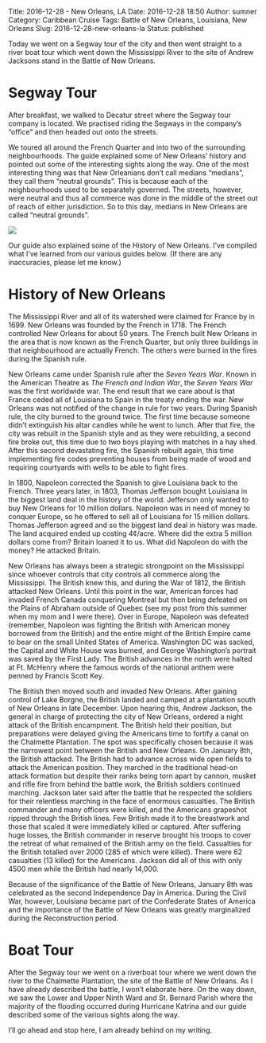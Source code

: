 Title: 2016-12-28 - New Orleans, LA
Date: 2016-12-28 18:50
Author: sumner
Category: Caribbean Cruise
Tags: Battle of New Orleans, Louisiana, New Orleans
Slug: 2016-12-28-new-orleans-la
Status: published

Today we went on a Segway tour of the city and then went straight to a river
boat tour which went down the Mississippi River to the site of Andrew Jacksons
stand in the Battle of New Orleans.

# Segway Tour

After breakfast, we walked to Decatur street where the Segway tour company is
located. We practised riding the Segways in the company’s “office” and then
headed out onto the streets.

We toured all around the French Quarter and into two of the surrounding
neighbourhoods. The guide explained some of New Orleans’ history and pointed out
some of the interesting sights along the way. One of the most interesting thing
was that New Orleanians don’t call medians “medians”, they call them “neutral
grounds”. This is because each of the neighbourhoods used to be separately
governed. The streets, however, were neutral and thus all commerce was done in
the middle of the street out of reach of either jurisdiction. So to this day,
medians in New Orleans are called “neutral grounds”.

[![](images/carribean-cruise/segway.jpg)](images/carribean-cruise/segway.jpg)

Our guide also explained some of the History of New Orleans. I’ve compiled what
I’ve learned from our various guides below. (If there are any inaccuracies,
please let me know.)

History of New Orleans
======================

The Mississippi River and all of its watershed were claimed for France
by in 1699. New Orleans was founded by the French in 1718. The French
controlled New Orleans for about 50 years. The French built New Orleans
in the area that is now known as the French Quarter, but only three
buildings in that neighbourhood are actually French. The others were
burned in the fires during the Spanish rule.

New Orleans came under Spanish rule after the *Seven Years War*. Known
in the American Theatre as *The French and Indian War*, the *Seven Years
War* was the first worldwide war. The end result that we care about is
that France ceded all of Louisiana to Spain in the treaty ending the
war. New Orleans was not notified of the change in rule for two years.
During Spanish rule, the city burned to the ground twice. The first time
because someone didn’t extinguish his altar candles while he went to
lunch. After that fire, the city was rebuilt in the Spanish style and as
they were rebuilding, a second fire broke out, this time due to two boys
playing with matches in a hay shed. After this second devastating fire,
the Spanish rebuilt again, this time implementing fire codes preventing
houses from being made of wood and requiring courtyards with wells to be
able to fight fires.

In 1800, Napoleon corrected the Spanish to give Louisiana back to the
French. Three years later, in 1803, Thomas Jefferson bought Louisiana in
the biggest land deal in the history of the world. Jefferson only wanted
to buy New Orleans for 10 million dollars. Napoleon was in need of money
to conquer Europe, so he offered to sell all of Louisiana for 15 million
dollars. Thomas Jefferson agreed and so the biggest land deal in history
was made. The land acquired ended up costing 4¢/acre. Where did the
extra 5 million dollars come from? Britain loaned it to us. What did
Napoleon do with the money? He attacked Britain.

New Orleans has always been a strategic strongpoint on the Mississippi
since whoever controls that city controls all commerce along the
Mississippi. The British knew this, and during the War of 1812, the
British attacked New Orleans. Until this point in the war, American
forces had invaded French Canada conquering Montreal but then being
defeated on the Plains of Abraham outside of Quebec (see my post from
this summer when my mom and I were there). Over in Europe, Napoleon was
defeated (remember, Napoleon was fighting the British with American
money borrowed from the British) and the entire might of the British
Empire came to bear on the small United States of America. Washington DC
was sacked, the Capital and White House was burned, and George
Washington’s portrait was saved by the First Lady. The British advances
in the north were halted at Ft. McHenry where the famous words of the
national anthem were penned by Francis Scott Key.

The British then moved south and invaded New Orleans. After gaining
control of Lake Borgne, the British landed and camped at a plantation
south of New Orleans in late December. Upon hearing this, Andrew
Jackson, the general in charge of protecting the city of New Orleans,
ordered a night attack of the British encampment. The British held their
position, but preparations were delayed giving the Americans time to
fortify a canal on the Chalmette Plantation. The spot was specifically
chosen because it was the narrowest point between the British and New
Orleans. On January 8th, the British attacked. The British had to
advance across wide open fields to attack the American position. They
marched in the traditional head-on attack formation but despite their
ranks being torn apart by cannon, musket and rifle fire from behind the
battle work, the British soldiers continued marching. Jackson later said
after the battle that he respected the soldiers for their relentless
marching in the face of enormous casualties. The British commander and
many officers were killed, and the Americans grapeshot ripped through
the British lines. Few British made it to the breastwork and those that
scaled it were immediately killed or captured. After suffering huge
losses, the British commander in reserve brought his troops to cover the
retreat of what remained of the British army on the field. Casualties
for the British totalled over 2000 (285 of which were killed). There were
62 casualties (13 killed) for the Americans. Jackson did all of this
with only 4500 men while the British had nearly 14,000.

Because of the significance of the Battle of New Orleans, January 8th
was celebrated as the second Independence Day in America. During the
Civil War, however, Louisiana became part of the Confederate States of
America and the importance of the Battle of New Orleans was greatly
marginalized during the Reconstruction period.

Boat Tour
=========

After the Segway tour we went on a riverboat tour where we went down the
river to the Chalmette Plantation, the site of the Battle of New
Orleans. As I have already described the battle, I won’t elaborate here.
On the way down, we saw the Lower and Upper Ninth Ward and St. Bernard
Parish where the majority of the flooding occurred during Hurricane
Katrina and our guide described some of the various sights along the
way.

I’ll go ahead and stop here, I am already behind on my writing.
